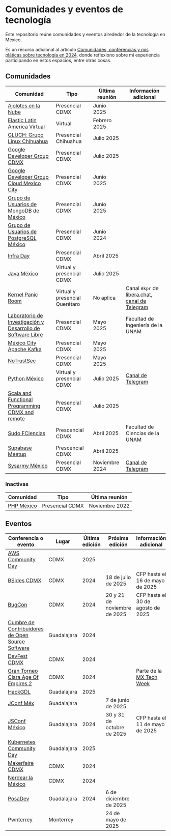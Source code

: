 # Comunidades y eventos de tecnología

Este repositorio reúne comunidades y eventos alrededor de la tecnología en México.

Es un recurso adicional al artículo [Comunidades, conferencias y mis pláticas sobre tecnología en 2024](https://rabade.net/posts/tecnologia/comunidades-conferencias-y-mis-platicas-sobre-tecnologia-en-2024/), donde reflexiono sobre mi experiencia participando en estos espacios, entre otras cosas.

## Comunidades

| Comunidad | Tipo | Última reunión | Información adicional |
| ----------|------|----------------|-----------------------|
| [Ajolotes en la Nube](https://www.meetup.com/ajolotesenlanube/) | Presencial CDMX | Junio 2025 | |
| [Elastic Latin America Virtual](https://www.meetup.com/elastic-latam-virtual/) | Virtual | Febrero 2025 | |
| [GLUCH: Grupo Linux Chihuahua](https://www.facebook.com/groups/219085400136/) | Presencial Chihuahua | Julio 2025 | |
| [Google Developer Group CDMX](https://gdg.community.dev/gdg-cdmx/) | Presencial CDMX | Julio 2025 | |
| [Google Developer Group Cloud Mexico City](https://gdg.community.dev/gdg-cloud-mexico-city/) | Presencial CDMX | Junio 2025 |
| [Grupo de Usuarios de MongoDB de México](https://www.meetup.com/mexico-mongodb-user-group/) | Presencial CDMX | Junio 2025 | |
| [Grupo de Usuarios de PostgreSQL México](https://www.meetup.com/postgresql-mexico/) | Presencial CDMX | Junio 2024 |
| [Infra Day](mailto:infraday@pimienta.org) | Presencial CDMX | Abril 2025 | |
| [Java México](https://www.meetup.com/jvm-mx/) | Virtual y presencial CDMX | Julio 2025 | |
| [Kernel Panic Room](https://kernelpanic.lol) | Virtual y presencial Querétaro | No aplica | Canal `#kpr` de [libera.chat](https://libera.chat), [canal de Telegram](https://t.me/kprftw) |
| [Laboratorio de Investigación y Desarrollo de Software Libre](https://lidsol.org/) | Presencial CDMX | Mayo 2025 | Facultad de Ingeniería de la UNAM |
| [México City Apache Kafka](https://www.meetup.com/mexico-kafka/) | Presencial CDMX | Mayo 2025 | |
| [NoTrustSec](https://www.meetup.com/NoTrustSec/) | Presencial CDMX | Mayo 2025 | |
| [Python México](https://www.meetup.com/python-mexico/) | Virtual y presencial CDMX | Julio 2025 | [Canal de Telegram](https://t.me/PythonCDMX) |
| [Scala and Functional Programming CDMX and remote](https://www.meetup.com/scala-and-functional-programming-cdmx-and-remote/) | Presencial CDMX | Julio 2025 | |
| [Sudo FCiencias](https://github.com/Sudo-FCiencias) | Prescencial CDMX | Abril 2025 | Facultad de Ciencias de la UNAM |
| [Supabase Meetup](https://lu.ma/user/usr-k4hHek3f44WucwQ) | Prescencial CDMX | Abril 2025 | |
| [Sysarmy México](https://www.meetup.com/sysarmy-mexico/) | Presencial CDMX | Noviembre 2024 | [Canal de Telegram](https://t.me/sysarmymx) |

### Inactivas

| Comunidad | Tipo | Última reunión |
| ----------|------|----------------|
| [PHP México](https://www.meetup.com/es-ES/PHP-The-Right-Way/) | Presencial CDMX | Noviembre 2022 |

## Eventos

| Conferencía o evento | Lugar | Última edición | Próxima edición | Información adicional |
|----------------------|-------|----------------|-----------------|-----------------------|
| [AWS Community Day](https://day.awscommunity.mx/) | CDMX | 2025 |  | |
| [BSides CDMX](https://bsidescdmx.org) | CDMX | 2024 | 18 de julio de 2025 | CFP hasta el 16 de mayo de 2025 |
| [BugCon](https://www.bugcon.org) | CDMX | 2024 | 20 y 21 de noviembre de 2025 | CFP hasta el 30 de agosto de 2025 |
| [Cumbre de Contribuidores de Open Source Software](https://ccoss.org/) | Guadalajara | 2024 | | |
| [DevFest CDMX](https://gdg.community.dev/events/details/google-gdg-cdmx-presents-devfest-ciudad-de-mexico-2024/) | CDMX | 2024 | | |
| [Gran Torneo Clara Age Of Empires 2](https://lu.ma/hdy781ld) | CDMX | 2024 | | Parte de la [MX Tech Week](https://www.mexicotechweek.mx/) |
| [HackGDL](https://hackgdl.net) | Guadalajara | 2025 | | |
| [JConf Méx](https://jconf.mx) | Guadalajara | | 7 de junio de 2025 | |
| [JSConf México](https://www.jsconf.mx) | Guadalajara | 2024 | 30 y 31 de octubre de 2025 | CFP hasta el 11 de mayo de 2025 |
| [Kubernetes Community Day](https://community.cncf.io/e/myz5f7/) | Guadalajara | 2025 | | |
| [Makerfaire CDMX](https://cdmx.makerfaire.com) | CDMX | 2024 | | |
| [Nerdear.la México](https://nerdear.la) | CDMX | 2024 | | |
| [PosaDev](https://posadev.mx) | Guadalajara | 2024 | 6 de diciembre de 2025 | |
| [Pwnterrey](https://pwnterrey.net/) | Monterrey | | 24 de mayo de 2025 |  |
